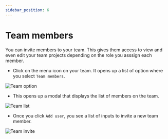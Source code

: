 ```yaml
---
sidebar_position: 6
---
```


# Team members

You can invite members to your team. This gives them access to view and even edit your team projects depending on the role you asssign each member.

- Click on the menu icon on your team. It opens up a list of option where you select `Team members`.

![Team option](https://res.cloudinary.com/dfkuxnesz/image/upload/v1728713205/Screenshot_2024-10-12_at_07.05.17_wxxcho.png)

- This opens up a modal that displays the list of members on the team.

![Team list](https://res.cloudinary.com/dfkuxnesz/image/upload/v1728713205/Screenshot_2024-10-12_at_07.05.29_czgpym.png)

- Once you click `Add user`, you see a list of inputs to invite a new team member.

![Team invite](https://res.cloudinary.com/dfkuxnesz/image/upload/v1728713205/Screenshot_2024-10-12_at_07.05.37_w6o3as.png)